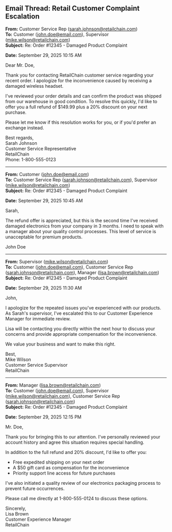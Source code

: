 ## Email Thread: Retail Customer Complaint Escalation

**From:** Customer Service Rep (sarah.johnson@retailchain.com)  
**To:** Customer (john.doe@email.com), Supervisor (mike.wilson@retailchain.com)  
**Subject:** Re: Order #12345 - Damaged Product Complaint  

**Date:** September 29, 2025 10:15 AM  

Dear Mr. Doe,

Thank you for contacting RetailChain customer service regarding your recent order. I apologize for the inconvenience caused by receiving a damaged wireless headset.

I've reviewed your order details and can confirm the product was shipped from our warehouse in good condition. To resolve this quickly, I'd like to offer you a full refund of $149.99 plus a 20% discount on your next purchase.

Please let me know if this resolution works for you, or if you'd prefer an exchange instead.

Best regards,  
Sarah Johnson  
Customer Service Representative  
RetailChain  
Phone: 1-800-555-0123  

---

**From:** Customer (john.doe@email.com)  
**To:** Customer Service Rep (sarah.johnson@retailchain.com), Supervisor (mike.wilson@retailchain.com)  
**Subject:** Re: Order #12345 - Damaged Product Complaint  

**Date:** September 29, 2025 10:45 AM  

Sarah,

The refund offer is appreciated, but this is the second time I've received damaged electronics from your company in 3 months. I need to speak with a manager about your quality control processes. This level of service is unacceptable for premium products.

John Doe  

---

**From:** Supervisor (mike.wilson@retailchain.com)  
**To:** Customer (john.doe@email.com), Customer Service Rep (sarah.johnson@retailchain.com), Manager (lisa.brown@retailchain.com)  
**Subject:** Re: Order #12345 - Damaged Product Complaint  

**Date:** September 29, 2025 11:30 AM  

John,

I apologize for the repeated issues you've experienced with our products. As Sarah's supervisor, I've escalated this to our Customer Experience Manager for immediate review.

Lisa will be contacting you directly within the next hour to discuss your concerns and provide appropriate compensation for the inconvenience.

We value your business and want to make this right.

Best,  
Mike Wilson  
Customer Service Supervisor  
RetailChain  

---

**From:** Manager (lisa.brown@retailchain.com)  
**To:** Customer (john.doe@email.com), Supervisor (mike.wilson@retailchain.com), Customer Service Rep (sarah.johnson@retailchain.com)  
**Subject:** Re: Order #12345 - Damaged Product Complaint  

**Date:** September 29, 2025 12:15 PM  

Mr. Doe,

Thank you for bringing this to our attention. I've personally reviewed your account history and agree this situation requires special handling.

In addition to the full refund and 20% discount, I'd like to offer you:
- Free expedited shipping on your next order
- A $50 gift card as compensation for the inconvenience
- Priority support line access for future purchases

I've also initiated a quality review of our electronics packaging process to prevent future occurrences.

Please call me directly at 1-800-555-0124 to discuss these options.

Sincerely,  
Lisa Brown  
Customer Experience Manager  
RetailChain